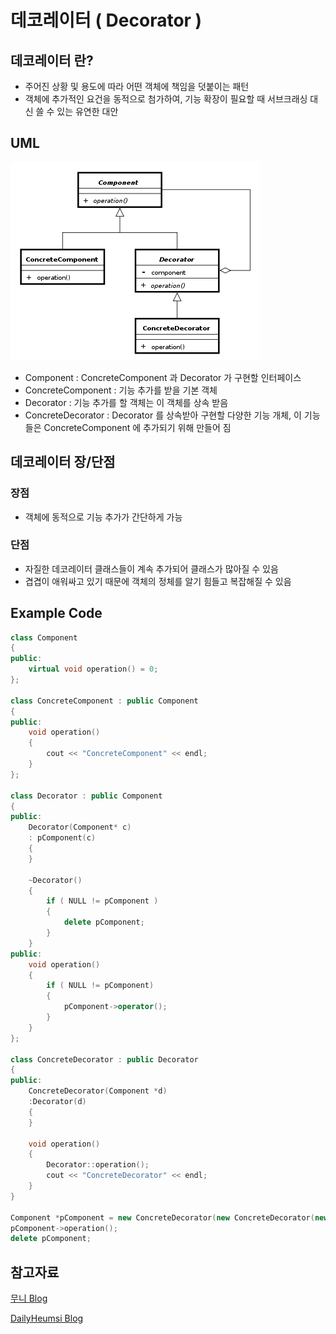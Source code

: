 # 데코레이터 ( Decorator )
## 데코레이터 란?
- 주어진 상황 및 용도에 따라 어떤 객체에 책임을 덧붙이는 패턴
- 객체에 추가적인 요건을 동적으로 첨가하여, 기능 확장이 필요할 때 서브크래싱 대신 쓸 수 있는 유연한 대안

## UML
![img.png](../../../assets/Decorator.png)
- Component : ConcreteComponent 과 Decorator 가 구현할 인터페이스
- ConcreteComponent : 기능 추가를 받을 기본 객체
- Decorator : 기능 추가를 할 객체는 이 객체를 상속 받음
- ConcreteDecorator : Decorator 를 상속받아 구현할 다양한 기능 개체, 이 기능들은 ConcreteComponent 에 추가되기 위해 만들어 짐

## 데코레이터 장/단점
### 장점
- 객체에 동적으로 기능 추가가 간단하게 가능

### 단점
- 자질한 데코레이터 클래스들이 계속 추가되어 클래스가 많아질 수 있음
- 겹겹이 애워싸고 있기 때문에 객체의 정체를 알기 힘들고 복잡해질 수 있음

## Example Code
```cpp
class Component
{
public:
    virtual void operation() = 0;
};

class ConcreteComponent : public Component
{
public:
    void operation()
    {
        cout << "ConcreteComponent" << endl;
    }
};

class Decorator : public Component
{
public:
    Decorator(Component* c) 
    : pComponent(c)
    {
    }

    ~Decorator()
    {
        if ( NULL != pComponent )
        {
            delete pComponent;
        }
    }
public:
    void operation()
    {
        if ( NULL != pComponent)
        {
            pComponent->operator();
        }
    }
};

class ConcreteDecorator : public Decorator
{
public:
    ConcreteDecorator(Component *d)
    :Decorator(d)
    {
    }

    void operation()
    {
        Decorator::operation();
        cout << "ConcreteDecorator" << endl;
    }
}

Component *pComponent = new ConcreteDecorator(new ConcreteDecorator(new ConcreteComponent()));
pComponent->operation();
delete pComponent;
```

## 참고자료
[무니 Blog](https://devmoony.tistory.com/78)

[DailyHeumsi Blog](https://dailyheumsi.tistory.com/198)

